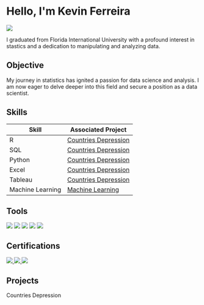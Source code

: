# Hello, I'm Kevin Ferreira
<a href="https://www.linkedin.com/in/kevin-ferreira-133875203/"><img src="https://img.shields.io/badge/-LinkedIn-0072b1?&style=for-the-badge&logo=linkedin&logoColor=white" /></a>

I graduated from Florida International University with a profound interest in stastics and a dedication to manipulating and analyzing data.

## Objective

My journey in statistics has ignited a passion for data science and analysis. I am now eager to delve deeper into this field and secure a position as a data scientist.

## Skills

| Skill                                         | Associated Project         |
|-----------------------------------------------|----------------------------|
|  R     | <a href="https://kferreira1221.github.io/PortfolioWebsite/">Countries Depression</a> |
| SQL | <a href="https://kferreira1221.github.io/PortfolioWebsite/">Countries Depression</a> |
|    Python   | <a href="https://kferreira1221.github.io/PortfolioWebsite/">Countries Depression</a> |
|  Excel  | <a href="https://kferreira1221.github.io/PortfolioWebsite/">Countries Depression</a> |
|  Tableau | <a href="https://kferreira1221.github.io/PortfolioWebsite/">Countries Depression</a> |
|  Machine Learning | <a href="https://github.com/KFerreira1221/MachineLearning/blob/main/MachineLearning.ipynb">Machine Learning</a> |

## Tools
<img src="https://img.shields.io/badge/R-blue?style=for-the-badge&logo=r&logoColor=white" />
<img src="https://img.shields.io/badge/SQL-red?style=for-the-badge&logo=sql&logoColor=white" />
<img src="https://img.shields.io/badge/Python-yellow?style=for-the-badge&logo=python&logoColor=white" />
<img src="https://img.shields.io/badge/Excel-green?style=for-the-badge&logo=microsoft-excel&logoColor=white" />
<img src="https://img.shields.io/badge/Tableau-orange?style=for-the-badge&logo=tableau&logoColor=white" />

## Certifications
<a href="https://github.com/KFerreira1221/KF_Stats_Portfolio/blob/main/new-folder/IBM_Data_Analyst.pdf" target="_blank">
  <img src="https://img.shields.io/badge/IBM-Data%20Analyst-blue?style=for-the-badge&logo=ibm&logoColor=white" />
</a>
<a href="https://github.com/KFerreira1221/KF_Stats_Portfolio/blob/main/new-folder/Coursera%203VYFT7Z7SHRR.pdf" target="_blank">
  <img src="https://img.shields.io/badge/Mathematics%20for%20ML%20&%20Data%20Science-orange?style=for-the-badge&logo=mathworks&logoColor=white" />
</a>
<a href="https://github.com/KFerreira1221/KF_Stats_Portfolio/blob/main/new-folder/Coursera%20WMTKPBF9U5UA.pdf" target="_blank">
  <img src="https://img.shields.io/badge/Excel%2FVBA%20for%20Creative%20Problem%20Solving-green?style=for-the-badge&logo=microsoft-excel&logoColor=white" />
</a>

## Projects
Countries Depression
